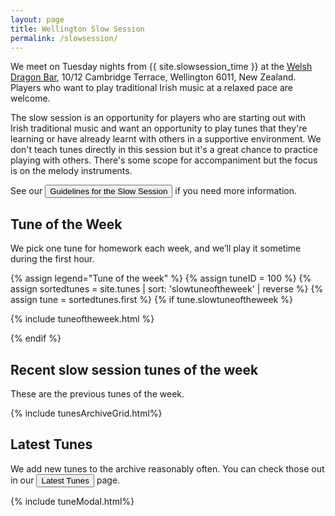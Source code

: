 ```yaml
---
layout: page
title: Wellington Slow Session
permalink: /slowsession/
---
```


We meet on Tuesday nights from {{ site.slowsession_time }} at the <a href="/dragon/">
Welsh Dragon Bar</a>, 10/12 Cambridge Terrace, Wellington 6011, New Zealand.
Players who want to play traditional Irish music at a relaxed pace are welcome.

The slow session is an opportunity for players who are starting out with Irish
traditional music and want an opportunity to play tunes that they're learning
or have already learnt with others in a supportive environment.
We don't teach tunes directly in this session but it's a great chance to practice
playing with others. There's some scope for accompaniment but the focus is on the
melody instruments.

See our <a href="/slowguidelines/"><button class="filterButton">Guidelines for the Slow Session</button></a> if you need more information.

## Tune of the Week

We pick one tune for homework each week, and we’ll play it sometime during the first hour.

{% assign legend="Tune of the week" %}
{% assign tuneID = 100 %}
{% assign sortedtunes = site.tunes | sort: 'slowtuneoftheweek' | reverse %}
{% assign tune = sortedtunes.first %}
{% if tune.slowtuneoftheweek %}

{% include tuneoftheweek.html %}

<script>
tuneOfTheWeek = {
    "{{ tuneID }}": {
        "title": "{{ tune.title | xml_escape }}",
        "tuneID": "{{ tuneID }}",
        "key": "{{ tune.key | xml_escape }}",
        "rhythm": "{{ tune.rhythm | xml_escape }}",
        "url": "{{ tune.url | xml_escape }}",
        "mp3": "{{ site.mp3_host | append: tune.mp3_file | xml_escape }}",
        "mp3_source": "{{ tune.mp3_source | strip_html | xml_escape }}",
        "repeats": "{{ tune.repeats }}",
        "parts": "{{ tune.parts }}",
        "abc": {{ tune.abc | jsonify }}
    },
};

</script>

{% endif %}

## Recent slow session tunes of the week

These are the previous <span id="tunesCount"></span> tunes of the week.

<script>
window.store = {
{% assign sortedtunes = site.tunes | sort: 'slowtuneoftheweek' | reverse %}
{% assign tune_count = 0 %}
{% assign tuneID = 200 %}
{% for tune in sortedtunes %}
    {% if tune_count > 0 %}
        {% if tune.slowtuneoftheweek %}
        "{{ tuneID }}": {
            "title": "{{ tune.title | xml_escape }}",
            "tuneID": "{{ tuneID }}",
            "key": "{{ tune.key | xml_escape }}",
            "rhythm": "{{ tune.rhythm | xml_escape }}",
            "url": "{{ tune.url | xml_escape }}",
            "mp3": "{{ site.mp3_host | append: tune.mp3_file | xml_escape }}",
            "mp3_source": "{{ tune.mp3_source | strip_html | xml_escape }}",
            "repeats": "{{ tune.repeats }}",
            "parts": "{{ tune.parts }}",
            "abc": {{ tune.abc | jsonify }}
        }{% if tune_count < site.slow_tunes_max %},{% else %}{% break %}{% endif %}
        {% endif %}
    {% endif %}
    {% assign tune_count = tune_count | plus: 1 %}
    {% assign tuneID = tuneID | plus: 1 %}
{% endfor %}
};

// Add tune of the week into the window.store
$.extend(window.store, tuneOfTheWeek);
</script>

{% include tunesArchiveGrid.html%}

## Latest Tunes

We add new tunes to the archive reasonably often.
You can check those out in our <a href="/latest/"><button class="filterButton"> Latest Tunes</button></a> page.

{% include tuneModal.html%}

<script>
$(document).ready(function() {
    audioPlayer.innerHTML = createAudioPlayer();
});
</script>
